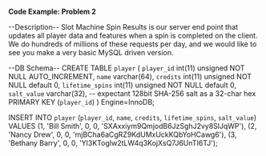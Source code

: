 __Code Example: Problem 2__

--Description--
Slot Machine Spin Results is our server end point that updates all player data and features when a spin is completed on the client. We do hundreds of millions of these requests per day, and we would like to see you make a very basic MySQL driven version.

--DB Schema--
  CREATE TABLE `player` (
    `player_id` int(11) unsigned NOT NULL AUTO_INCREMENT,
    `name` varchar(64),
    `credits` int(11) unsigned NOT NULL default 0,
    `lifetime_spins` int(11) unsigned NOT NULL default 0,
    `salt_value` varchar(32), -- expectant 128bit SHA-256 salt as a 32-char hex
    PRIMARY KEY (`player_id`)
  ) Engine=InnoDB;

  INSERT INTO `player` (`player_id`, `name`, `credits`, `lifetime_spins`, `salt_value`)
  VALUES
    (1, 'Bill Smith', 0, 0, 'SXAxxiym9QmjodB6JzSghJ2vy8SlJqWP'),
    (2, 'Nancy Drew', 0, 0, 'mjBCha6aCgRZ9KdUMxUckKQbYoHCawg6'),
    (3, 'Bethany Barry', 0, 0, 'Yl3KTogIw2tLW4q3KojXsQ7J6UnTI6TJ');


